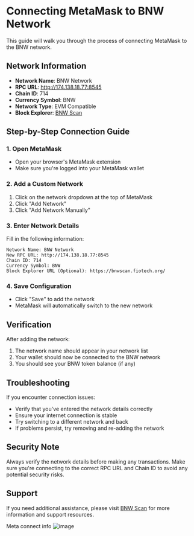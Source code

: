 # Connecting MetaMask to BNW Network

This guide will walk you through the process of connecting MetaMask to the BNW network.

## Network Information

- **Network Name**: BNW Network
- **RPC URL**: http://174.138.18.77:8545
- **Chain ID**: 714
- **Currency Symbol**: BNW
- **Network Type**: EVM Compatible
- **Block Explorer**: [BNW Scan](https://bnwscan.fiotech.org/)

## Step-by-Step Connection Guide

### 1. Open MetaMask

- Open your browser's MetaMask extension
- Make sure you're logged into your MetaMask wallet

### 2. Add a Custom Network

1. Click on the network dropdown at the top of MetaMask
2. Click "Add Network"
3. Click "Add Network Manually"

### 3. Enter Network Details

Fill in the following information:
```
Network Name: BNW Network
New RPC URL: http://174.138.18.77:8545
Chain ID: 714
Currency Symbol: BNW
Block Explorer URL (Optional): https://bnwscan.fiotech.org/
```

### 4. Save Configuration

- Click "Save" to add the network
- MetaMask will automatically switch to the new network

## Verification

After adding the network:
1. The network name should appear in your network list
2. Your wallet should now be connected to the BNW network
3. You should see your BNW token balance (if any)

## Troubleshooting

If you encounter connection issues:
- Verify that you've entered the network details correctly
- Ensure your internet connection is stable
- Try switching to a different network and back
- If problems persist, try removing and re-adding the network

## Security Note

Always verify the network details before making any transactions. Make sure you're connecting to the correct RPC URL and Chain ID to avoid any potential security risks.

## Support

If you need additional assistance, please visit [BNW Scan](https://bnwscan.fiotech.org/) for more information and support resources. 

Meta connect info
![image](https://github.com/user-attachments/assets/ca684f11-5c3b-49ef-a1cc-4f41320ff6e7)
